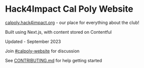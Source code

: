 # Hack4Impact Cal Poly Website

[calpoly.hack4impact.org](https://calpoly.hack4impact.org) - our place for everything about the club!

Built using Next.js, with content stored on Contentful

Updated - September 2023

Join [#calpoly-website](https://app.slack.com/client/T6VL1BSEA/C016D06ETPW) for discussion

See [CONTRIBUTING.md](./CONTRIBUTING.md) for help getting started
